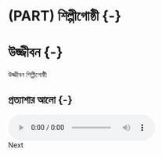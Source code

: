 # (PART) শিল্পীগোষ্ঠী {-} 


# উজ্জীবন  {-}

উজ্জীবন শিল্পীগোষ্ঠী 

## প্রত্যাশার আলো  {-}

<audio id="audio" controls autoplay>
  <source src="" />
    </audio>
   <div onclick="klikaj()"><span>Next</span></div>
    <script src="js/ujjibon.js"></script>

